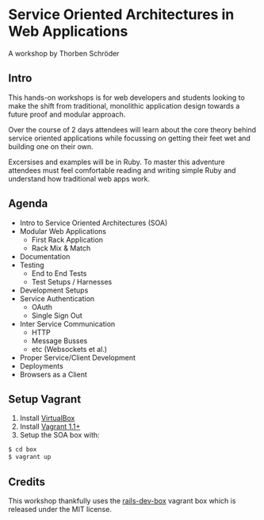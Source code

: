 # Service Oriented Architectures in Web Applications

A workshop by Thorben Schröder

## Intro

This hands-on workshops is for web developers and students looking to make the shift from traditional, monolithic application design towards a future proof and modular approach.

Over the course of 2 days attendees will learn about the core theory behind service oriented applications while focussing on getting their feet wet and building one on their own.

Excersises and examples will be in Ruby. To master this adventure attendees must feel comfortable reading and writing simple Ruby and understand how traditional web apps work.

## Agenda

* Intro to Service Oriented Architectures (SOA)
* Modular Web Applications
	* First Rack Application
	* Rack Mix & Match
* Documentation
* Testing
	* End to End Tests
	* Test Setups / Harnesses
* Development Setups
* Service Authentication
	* OAuth
	* Single Sign Out
* Inter Service Communication
	* HTTP
	* Message Busses
	* etc (Websockets et al.)
* Proper Service/Client Development
* Deployments
* Browsers as a Client

## Setup Vagrant

1. Install [VirtualBox](https://www.virtualbox.org/)
2. Install [Vagrant 1.1+](http://vagrantup.com/)
3. Setup the SOA box with:

```sh
$ cd box
$ vagrant up
```

## Credits

This workshop thankfully uses the [rails-dev-box](https://github.com/rails/rails-dev-box) vagrant box which is released under the MIT license.
